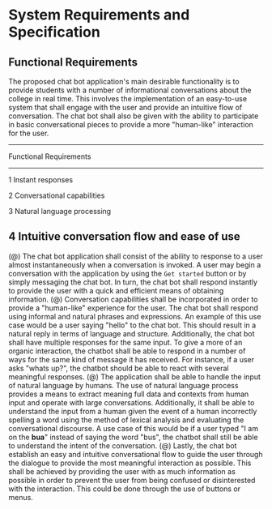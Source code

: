 # System Requirements and Specification

## Functional Requirements

The proposed chat bot application's main desirable functionality is to provide students with a number of informational conversations about the college in real time. This involves the implementation of an easy-to-use system that shall engage with the user and provide an intuitive flow of conversation. The chat bot shall also be given with the ability to participate in basic conversational pieces to provide a more "human-like" interaction for the user.

-------------------------------------------------------------
 Functional Requirements
----------- ---------------------- -------------------------
1                                  Instant responses

2                                  Conversational capabilities 

3                                  Natural language processing 

4                                  Intuitive conversation flow and
                                    ease of use
-------------------------------------------------------------


(@)  The chat bot application shall consist of the ability to response to a user almost instantaneously when a conversation is invoked. A user may begin a conversation with the application by using the ``` Get started ``` button or by simply messaging the chat bot. In turn, the chat bot shall respond instantly to provide the user with a quick and efficient means of obtaining information.
(@)  Conversation capabilities shall be incorporated in order to provide a "human-like" experience for the user. The chat bot shall respond using informal and natural phrases and expressions. An example of this use case would be a user saying "hello" to the chat bot. This should result in a natural reply in terms of language and structure. Additionally, the chat bot shall have multiple responses for the same input. To give a more of an organic interaction, the chatbot shall be able to respond in a number of ways for the same kind of message it has received. For instance, if a user asks "whats up?", the chatbot should be able to react with several meaningful responses.
(@) The application shall be able to handle the input of natural language by humans. The use of natural language process provides a means to extract meaning full data and contexts from human input and operate with large conversations. Additionally, it shall be able to understand the input from a human given the event of a human incorrectly spelling a word using the method of lexical analysis and evaluating the conversational discourse. A use case of this would be if a user typed "I am on the __bua__" instead of saying the word "bus", the chatbot shall still be able to understand the intent of the conversation.
(@) Lastly, the chat bot establish an easy and intuitive conversational flow to guide the user through the dialogue to provide the most meaningful interaction as possible. This shall be achieved by providing the user with as much information as possible in order to prevent the user from being confused or disinterested with the interaction. This could be done through the use of buttons or menus.
